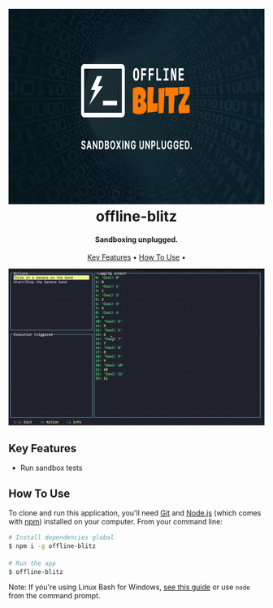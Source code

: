 <h1 align="center">
  <br>
  <img src="/img/offline-blitz.png" alt="offline-blitz" height="385">
  <br>
  offline-blitz
  <br>
</h1>

<h4 align="center">Sandboxing unplugged.</h4>

<p align="center">
  <a href="#key-features">Key Features</a> •
  <a href="#how-to-use">How To Use</a> •
</p>

![screenshot](/img/screen-rec.gif)

## Key Features

* Run sandbox tests

## How To Use

To clone and run this application, you'll need [Git](https://git-scm.com) and [Node.js](https://nodejs.org/en/download/) (which comes with [npm](http://npmjs.com)) installed on your computer. From your command line:

```bash
# Install dependencies global
$ npm i -g offline-blitz

# Run the app
$ offline-blitz
```

Note: If you're using Linux Bash for Windows, [see this guide](https://www.howtogeek.com/261575/how-to-run-graphical-linux-desktop-applications-from-windows-10s-bash-shell/) or use `node` from the command prompt.

